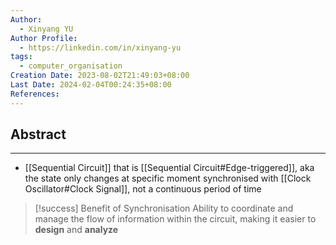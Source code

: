 ```yaml
---
Author:
  - Xinyang YU
Author Profile:
  - https://linkedin.com/in/xinyang-yu
tags:
  - computer_organisation
Creation Date: 2023-08-02T21:49:03+08:00
Last Date: 2024-02-04T00:24:35+08:00
References: 
---
```

## Abstract
---
- [[Sequential Circuit]] that is [[Sequential Circuit#Edge-triggered]], aka the state only changes at specific moment synchronised with [[Clock Oscillator#Clock Signal]], not a continuous period of time

>[!success] Benefit of Synchronisation
> Ability to coordinate and manage the flow of information within the circuit, making it easier to **design** and **analyze**





